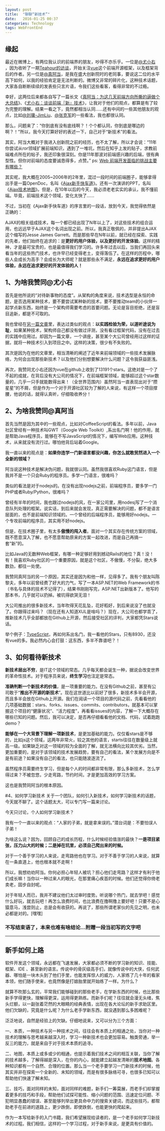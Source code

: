 ```yaml
---
layout: post
title:  "聊聊“新技术”"
date:   2016-01-25 00:37
categories: Technology
tags: WebFrontEnd
---
```


## 缘起

最近在微博上，有两位我认识的前端界的朋友，吵得不亦乐乎。一位是[@尤小右](http://weibo.com/p/1005051761511274) ，因为收听了一期[Teahour的访谈](http://teahour.fm/2015/08/16/vuejs-creator-evan-you.html)，开始关注[vue](https://github.com/vuejs/vue)这个前端开源框架，以及框架背后的作者。另一位是[@真阿当](http://weibo.com/p/1005051659574154)，是我在盛大创新院时的老同事，要说这二位的水平高下如何，以我的经验肯定是无法判断的。微博又非常的碎片化，这种技术话题，大家各自断断续续的发表些只言片语，令我们这些看客，看得非常的不过瘾。

幸好，这两位后来都各自写了一篇长文《[真阿当：为这几天前端方向所撕的逼做个大总结](http://weibo.com/ttarticle/p/show?id=2309403934449430569795)》、《[尤小右：谈谈前端『新』技术](http://weibo.com/p/1001603934708609234550)》，让我对于他们的观点，都算是有了较为完整的理解。结果一看之下，竟然都相当认同......还有中间的一些其他朋友的观点，比如[@刘骥-JimLiu](http://weibo.com/p/1005051693534972)、[@张克军](https://www.zhihu.com/question/38924821/answer/79207681)的一些看法，我也都很认同。

那么，问题来了：“你到底有没有底线啊？！个个都认同，你到底是哪边的啊？！”所以，我今天打算好好的表述一下，自己对于“新技术”的看法。

其实，阿当大概对于我进入创新院之前的经历，也不太了解，所以才会说：“11年你尝试从ror领域扩展前端知识，遇到了一堆坑，然后在知乎上发的贴子，求教前端难点所在的帖子，我还印象很深刻。你是11年那波对前端感兴趣的后端，很有典型性。但你对前端的态度要诚恳得多，点赞。” ps: [Web 前端开发面临的挑战主要有哪些？](https://www.zhihu.com/question/19984897)

其实呢，我大概在2005~2006年的2年里，混过一段时间的前端圈子，能够拿得出手是一篇OpenDoc，名叫《[Ajax新手快车道](http://www.blogjava.net/zbw25/archive/2007/02/21/33072.html)》。还有一次演讲的PPT，名叫《[Ajax技术地图](http://www.jianshu.com/p/ac21a6986951)》。但是，在10年以后的今天，我必须老老实实的承认，我不懂前端。毕竟，前端技术这个领域，变化太快了......

不过，当初在《Ajax新手快车道》的序言里的一段话，放到今天，我觉得依然是正确的：

AJAX的相关组成技术，每一个都已经出现了N年以上了，对这些技术的组合运用，也远远早于AJAX这个名词出现之前。所以，我真正敬佩的，并非提出AJAX这个缩写的Jesse James Garrett。而是那些早在N年以前，就已经在探索、实践的先者，他们始终在追求的：是**更好的用户体验，以及更好的开发体验**。这样的精神，才是最可宝贵的，也是最值得我们学习的。许多年过去以后，当我们再回头来看当年的这些热门技术，也许早已经变得老土，变得落伍了。在这样的历程中，哪些人会成长为高手？会成长为大师呢？就是那些永不满足，**永远在追求更好的用户体验，永远在追求更好的开发体验的人！**

## 1、为啥我赞同@尤小右
首先是他所说的“对待新事物的态度”。从架构的角度来说，技术选型是永恒的命题，是否选用某种技术，要不要尝试某种新的技术，要不要推动team的小伙伴一起学点新东西，始终是一个架构师需要考虑的首要问题。无论是盲目拒绝，还是盲目追新，都是不可取的。

我也曾经在[另一篇文章](http://www.jianshu.com/p/1abedaf81260)里，表达过类似的观点：**以实践检验为荣，以道听途说为耻**，如果某种技术，架构师自己都没有做过评测，没有看过框架代码，没有在过去的实践中应用过。却因为一篇文章，一个讲座，甚至某个大公司曾经用过这样的证据，就将一种技术引入到项目之中。这样的决策，很少有不失败的。

其次是因为在他的文章里，相当清晰的阐述了近年来前端领域的一些技术发展脉络，为何会出现那些新技术？以及他们分别想要解决什么问题？这令我获益匪浅。

再次，我赞同尤小右还因为vue在github上收到了13191个stars。这绝对是一个了不起的成就，在背后没有大公司的情况下，在前端框架领域，能够超过这个star数量的，几乎一只手就能数得出来！（全世界范围内）虽然阿当一直表现出对于“攒星星”的不屑，但是作为一个对于开源社区较为了解的人来说，有这样一个项目撑腰，他说的话，就得认真听，仔细吸收养分！

## 2、为啥我赞同@真阿当
首先当然是因为其中的一些观点，比如对CoffeeScript的看法。多年以前，Java社区曾经有一种技术叫GWT（Google Web Toolkit）,系出名门啊！他的作用，就是帮助Java程序员，能够在不写JavaScript的情况下，编写Web应用。这种技术，从来就没有流行过。哪怕他背后站着Google。

我一直以来的观点是：**如果你连学一门新语言都没兴趣，你怎么就敢贸然进入一个全新的领域？**

阿当说这种技术是解决伪问题，我就很认同。虽然我很喜欢Ruby这门语言，但是我并不是一个只会Ruby的程序员。多学一门语言，很难吗？

类似的看法是对于nodejs的。在没有出现nodejs之前，前端程序员，要多学一门PHP或者Ruby/Python，很难吗？

曾经有半年的时间，我也跟过nodejs的风，在一家公司里，用nodesj写了一个消息队列处理的框架。说实话，到后来就会发现，真正需要解决的问题，都不是语言层面的，也不是前端知识领域的。一个曾经的后端程序员，能够用好nodejs。一个专攻前端的程序员，其实用不好nodejs。

但是，在技术圈子里，有太多**傲慢的闯入者**。面对一个其实存在传统方案的领域，既不愿意深入了解，也不愿意帮助原来的方案一起改进，而是自己再搞一套“新”的。

比如Java的无数种Web框架，有哪一种足够好用到撼动Rails的地位？真！没！有！我喜欢Ruby社区的一个重要原因，就是这个社区，不傲慢，不分裂，绝大多数劲，都往一处使。

我赞同真阿当的另一个原因，其实还是因为和他一样，见得多了。我有个朋友叫陈黎夫，多年以前曾经费了好大的力气，写了一本ASP.NET的Web Framework的书（书名与具体的技术不记得了），结果书刚刚写完，ASP.NET出新版本了。他写的那本书，几乎就可以扔掉。被坑得欲哭无泪！

大公司推出的很多新技术，当年吹得天花乱坠，花好稻好，到后来说没了也就没了。你跟得过来吗？（现在还有人知道XUL是啥吗？）现在，大公司也都学乖了，推新技术几乎全部都放在Github上开源，然后接受社区的评判，大家都凭Stars说话。

举个例子：[TypeScript](https://github.com/Microsoft/TypeScript)，再如何系出名门，我一看他的Stars，只有8930，还没有vue的多。我必然内心会打鼓：这东西，多半不靠谱吧？！

## 3、如何看待新技术

**新技术层出不穷**，是IT这个领域的常态。几乎每天都会诞生一种，据说会改变世界的革命性技术。对于程序员来说，**终生学习**也注定是常态。

**准确判断一个新技术的价值**，是一项重要的能力。在没有Github之前，甚至有公司敢于“**推出不开源的新技术**”。现在这世道比以前好了很多，新技术多半会开源，而且多半会放在Github上开源。我们在阅读一个项目的源代码之前，先看看他的几项基础数据：stars、forks、issues、commits、contributors，就基本可以掌握这个项目的“健康状况”、“活力程度”，再看看issues的内容，了解一下大概存在哪些已知的问题。然后，我可以决定，是否再仔细看看他的文档、代码，试着跑跑demo？

**能够在一个大背景下理解一项新技术**，是更加基础的能力。仅仅看stars是不够的，比如js这个领域，这两年非常火，较之其他的语言，starts往往在数量级上就高一级。如果缺乏对这一领域的较为全面的了解，就无法横向比较其优劣。当然，更加重要的，是对于该领域的技术发展趋势，要有自己的看法，某个发展方向是不是有前途？如果没有自己的看法，也只能随波逐流了。

虽然程序员需要终生学习，但是每个人的时间都非常有限，那么多新技术，怎么学得过来？不被忽悠，少走弯路，节约时间，才是更加高效的学习方案。

这也是我赞同阿当的根本原因。

#4、如何学习新技术
关于一个团队，如何引入新技术，如何学习新技术的话题，今天就不聊了。这个话题太大，可以专门写一篇来讨论。

今天只讨论，个人如何学习新技术？

我有一个一直以来的观点：“人家的子弟，就是拿来误的。”潜台词是：不要怕误人子弟！

为啥这么说？因为，回顾自己的成长历程，什么时候经验值涨的最快？**一是项目紧张，压力山大的时候；二是掉在坑里，必须自己爬出来的时候。**

对于一个善于学习的人来说，走弯路他也在学习。对于不善于学习的人来说，就算在一条直道上，他也根本就不走啊！

所以，我想劝劝阿当。你何必担心年轻人被坑？担心他们走弯路？这样才有利于他们成长嘛！当你以一种过来人的眼光，在那里痛心疾首的时候。他们还觉得你倚老卖老，固步自封呢。

对于年轻人而已，我并不建议他们太过审时度势。听说哪个热门，就去学吧！感觉什么好玩，就去玩吧！再怎么浪费时间，也比浪费在撸啊撸上要好吧！只要不是心猿意马，浅尝则止，总是会有收获的。再说了，那些所谓老家伙的先见之明，也未必都是对的。[嘿嘿]

### 不写结束语了，本来也难有啥结论...附赠一段当初写的文字吧
---
## 新手如何上路

软件开发这个领域，永远都在飞速发展，大家都必须不断的学习新的知识、技能、框架、IDE
、甚至新的语言。传说中的骨灰级高手们，就像传说中的大侠，任何武器、哪怕是一块木头到了他们手里，也能发挥惊人的威力，人家练了几十年的看家本领，他们随手使来，也竟然像是打娘胎里就开始练了一样。为什么？

就算不吹那么玄的，平常我们能够碰到的那些老手，在学新东西的时候，也比那些新手学得更快，理解得更深，运用得更熟练。而新手们呢？往往就会漫无头绪，焦头烂额，以一副张着茫然的大眼睛的经典表情，出现在各大论坛的新手求助区里。他们欠缺的，究竟是什么呢？为什么老手学新东西，就没遇到那么多困难呢？
 
泛泛地说，自然是经验上的欠缺。仔细地说来，又可以分为三个方面：
 
一、本质，一种技术与另一种技术之间，往往会有本质上的相通之处，当你对一种技术的理解与思考越来越深入时，学习一种新技术也会更加容易。触类旁通，举一反三的能力，就是来自于对于技术本质的追寻。
 
二、地图，本质上或多或少的相通，也提示着我们技术之间的相互关联，当你了解的技术越多，了解得越是深入，在你的内心，就能建立起越发清晰的**技术地图**。各种知识都有一个自然、合理的位置。那么当一个老手要学习一门新技术的时候，他其实并非在探索一个全新的、未知的领域，而是有很多脉络可寻，也很多已知可以帮助他们快速了解未知。

三、技巧，面对同样的未知，面对同样的难题，新手们一筹莫展，而老手们却掌握着更多的技巧和手段，帮助他们试探可能性、缩小问题的范围、迅速定位问题、不犯明显愚蠢的错误、甚至能够列举出更具命中力的搜索关键词，而这些技巧，都帮助老手在前进的道路上，更少跌倒，即使跌倒，也能更快的爬起来。
 
作为一本写给新手的入门书籍，我们希望展现给读者的，是一个老手如何学习新技术的过程。我们相信，这样的一个学习过程，对于新手来说，是更具有价值的。